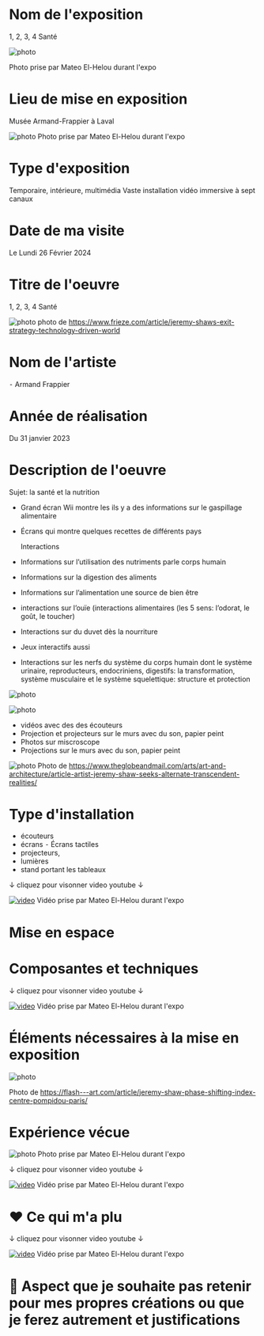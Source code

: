 # Nom de l'exposition
1, 2, 3, 4 Santé

![photo](Media/Musée_Armand_Frappier.JPG)

Photo prise par Mateo El-Helou durant l'expo


# Lieu de mise en exposition
 Musée Armand-Frappier à Laval

![photo](Media/Lieu.JPG)
Photo prise par Mateo El-Helou durant l'expo


# Type d'exposition
Temporaire, intérieure, multimédia
Vaste installation vidéo immersive à sept canaux


# Date de ma visite
Le Lundi 26 Février 2024

# Titre de l'oeuvre
1, 2, 3, 4 Santé

![photo](Medias/6_ensemble.jpeg)
photo de https://www.frieze.com/article/jeremy-shaws-exit-strategy-technology-driven-world


# Nom de l'artiste
⁃ Armand Frappier

# Année de réalisation
Du 31 janvier 2023 

# Description de l'oeuvre
Sujet: la santé et la nutrition

- Grand écran Wii montre les ils y a des informations sur le gaspillage alimentaire
- Écrans qui montre quelques recettes de différents pays



  Interactions
- Informations sur l’utilisation des nutriments parle corps humain
- Informations sur la digestion des aliments
- Informations sur l’alimentation une source de bien être
- interactions sur l’ouïe (interactions alimentaires (les 5 sens: l’odorat, le goût, le toucher)
- Interactions sur du duvet dès la nourriture
- Jeux interactifs aussi
- Interactions sur les nerfs du système du corps humain dont le système urinaire, reproducteurs, endocriniens, digestifs: la transformation, système musculaire et le système squelettique: structure et protection

![photo](Media/Interaction_1.JPG)



![photo](Media/Interaction_2.JPG)


- vidéos avec des des écouteurs
- Projection et projecteurs sur le murs avec du son, papier peint
- Photos sur miscroscope
- Projections sur le murs avec du son, papier peint


![photo](Medias/7_vues.jpg)
Photo de https://www.theglobeandmail.com/arts/art-and-architecture/article-artist-jeremy-shaw-seeks-alternate-transcendent-realities/

# Type d'installation
- écouteurs
- écrans
⁃ Écrans tactiles
- projecteurs,
- lumières
- stand portant les tableaux

↓ cliquez pour visonner video youtube ↓

[![video](https://img.youtube.com/vi/Ic0WBa8TNrA/0.jpg)](https://www.youtube.com/watch?v=Ic0WBa8TNrA)
Vidéo prise par Mateo El-Helou durant l'expo


# Mise en espace




# Composantes et techniques

  
↓ cliquez pour visonner video youtube ↓

[![video](https://img.youtube.com/vi/Sk9EG3TkOAA/0.jpg)](https://www.youtube.com/watch?v=Sk9EG3TkOAA)
Vidéo prise par Mateo El-Helou durant l'expo



# Éléments nécessaires à la mise en exposition

  
![photo](Medias/9_elements.jpeg)

Photo de https://flash---art.com/article/jeremy-shaw-phase-shifting-index-centre-pompidou-paris/


# Expérience vécue


![photo](Medias/4_danse.jpg)
Photo prise par Mateo El-Helou durant l'expo

↓ cliquez pour visonner video youtube ↓

[![video](https://img.youtube.com/vi/-gl8qSCdCBg/0.jpg)](https://www.youtube.com/watch?v=-gl8qSCdCBg)
Vidéo prise par Mateo El-Helou durant l'expo


# ❤️ Ce qui m'a plu


↓ cliquez pour visonner video youtube ↓

[![video](https://img.youtube.com/vi/gC9Gl4DL58Y/0.jpg)](https://www.youtube.com/watch?v=gC9Gl4DL58Y)
Vidéo prise par Mateo El-Helou durant l'expo


# 🤔 Aspect que je souhaite pas retenir pour mes propres créations ou que je ferez autrement et justifications






